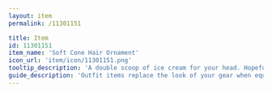 ```yaml
---
layout: item
permalink: /11301151

title: Item
id: 11301151
item_name: 'Soft Cone Hair Ornament'
icon_url: 'item/icon/11301151.png'
tooltip_description: 'A double scoop of ice cream for your head. Hopefully it doesn''t melt...'
guide_description: 'Outfit items replace the look of your gear when equipped.'
---
```

